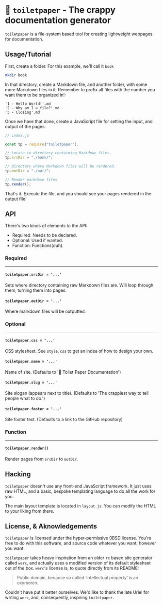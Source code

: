 # 🧻 `toiletpaper` - The crappy documentation generator

`toiletpaper` is a file-system based tool for creating lightweight webpages for
documentation.

## Usage/Tutorial

First, create a folder. For this example, we'll call it `book`

```sh
mkdir book
```

In that directory, create a Markdown file, and another folder, with some
more Markdown files in it. Remember to prefix all files with the number
you want them to be organized in!:

```
'1 - Hello World!'.md
'2 - Why am I a file?'.md
'3 - Closing'.md
```

Once we have that done, create a JavaScript file for setting the input, and output of the pages:

```js
// index.js

const tp = require("toiletpaper");

// Locate to directory containing Markdown files.
tp.srcDir = "./book/";

// Directory where Markdown files will be rendered.
tp.outDir = "./out/";

// Render markdown files
tp.render();
```

<!--
or, if you want to go with the CLI...

```sh
NOT YET!
toiletpaper -s book/ -o out/
```
-->

That's it. Execute the file, and you should see your pages rendered in the output file!

## API

There's two kinds of elements to the API:

- Required: Needs to be declared.
- Optional: Used if wanted.
- Function: Functions(duh).

### Required

---

#### `toiletpaper.srcDir = '...'`

Sets where directory containing raw Markdown files are. Will loop through them, turning them into pages.

#### `toiletpaper.outDir = '...'`

Where markdown files will be outputted.

### Optional

---

#### `toiletpaper.css = '...'`

CSS stylesheet. See `style.css` to get an indea of how to design your own.

#### `toiletpaper.name = '...'`

Name of site. (Defaults to '🧻 Toilet Paper Documentation')

#### `toiletpaper.slug = '...'`

Site slogan (appears next to title). (Defaults to 'The crappiest way to tell people what to do.')

#### `toiletpaper.footer = '...'`

Site footer text. (Defaults to a link to the GitHub repository)

### Function

---

#### `toiletpaper.render()`

Render pages from `srcDir` to `outDir`.

## Hacking

`toiletpaper` doesn't use any front-end JavaScript framework. It just uses raw HTML, and a basic,
bespoke templating language to do all the work for you.

The main layout template is located in `layout.js`. You can modify the HTML to your liking from there.

## License, & Aknowledgements

`toiletpaper` is licensed under the hyper-permissive 0BSD license. You're free to do with this software,
and source code whatever you want, however you want. 

`toiletpaper` takes heavy inspiration from an older `rc` based site generator called `werc`, and 
actually uses a modified version of its default stylesheet out of the box. `werc`'s license is, 
to quote directly from its README:

> Public domain, because so called ‘intellectual property’ is an oxymoron.

Couldn't have put it better ourselves. We'd like to thank the late Uriel for writing `werc`, and,
consequently, inspiring `toiletpaper`.
